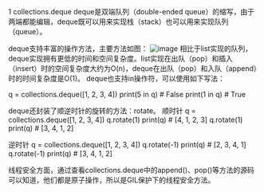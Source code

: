 1 collections.deque
deque是双端队列（double-ended queue）的缩写，由于两端都能编辑，deque既可以用来实现栈（stack）也可以用来实现队列（queue）。

deque支持丰富的操作方法，主要方法如图：
![image](https://user-images.githubusercontent.com/28584407/149652601-2548ab09-6a5e-4452-8967-b24013a58a21.png)
相比于list实现的队列，deque实现拥有更低的时间和空间复杂度。list实现在出队（pop）和插入（insert）时的空间复杂度大约为O(n)，deque在出队（pop）和入队（append）时的时间复杂度是O(1)。
deque也支持in操作符，可以使用如下写法：

q = collections.deque([1, 2, 3, 4])
print(5 in q)  # False
print(1 in q)  # True

deque还封装了顺逆时针的旋转的方法：rotate。
顺时针
q = collections.deque([1, 2, 3, 4])
q.rotate(1)
print(q)  # [4, 1, 2, 3]
q.rotate(1)
print(q)  # [3, 4, 1, 2]

逆时针
q = collections.deque([1, 2, 3, 4])
q.rotate(-1)
print(q)  # [2, 3, 4, 1]
q.rotate(-1)
print(q)  # [3, 4, 1, 2]

线程安全方面，通过查看collections.deque中的append()、pop()等方法的源码可以知道，他们都是原子操作，所以是GIL保护下的线程安全方法。

